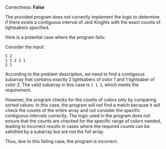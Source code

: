 Correctness: **False**

The provided program does not correctly implement the logic to determine if there exists a contiguous interval of Jedi Knights with the exact counts of lightsabers specified. 

Here is a potential case where the program fails:

Consider the input:
```
5 2
1 1 2 2 1
2 1
```

According to the problem description, we need to find a contiguous subarray that contains exactly 2 lightsabers of color 1 and 1 lightsaber of color 2. The valid subarray in this case is `1 1 2`, which meets the requirement.

However, the program checks for the counts of colors only by comparing sorted values. In this case, the program will not find a match because it will check the counts of the entire array and not consider the specific contiguous intervals correctly. The logic used in the program does not ensure that the counts are checked for the specific range of colors needed, leading to incorrect results in cases where the required counts can be satisfied by a subarray but are not the full array.

Thus, due to this failing case, the program is incorrect.